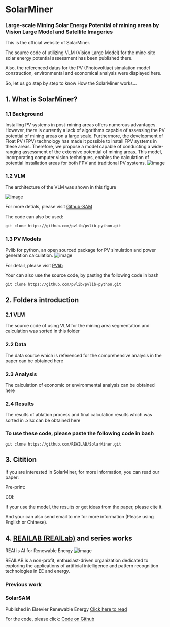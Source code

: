 # SolarMiner
### Large-scale Mining Solar Energy Potential of mining areas by Vision Large Model and Satellite Imageries

This is the official website of SolarMiner.

The source code of utilizing VLM (Vision Large Model) for the mine-site solar energy potential assessment has been published there.

Also, the referenced datas for the PV (Photovoltiac) simulation model construction, environmental and economical analysis were displayed here.

So, let us go step by step to know How the SolarMiner works...

## 1. What is SolarMiner?
### 1.1 Background
Installing PV systems in post-mining areas offers numerous advantages. However, there is currently a lack of algorithms capable of assessing the PV potential of mining areas on a large scale. Furthermore, the development of Float PV (FPV) technology has made it possible to install FPV systems in these areas. Therefore, we propose a model capable of conducting a wide-ranging assessment of the extensive potential of mining areas. This model, incorporating computer vision techniques, enables the calculation of potential installation areas for both FPV and traditional PV systems.
![image](https://github.com/user-attachments/assets/a995d81a-3239-4a71-992d-26fe384376de)


### 1.2 VLM
The architecture of the VLM was shown in this figure

![image](https://github.com/user-attachments/assets/6b62f87b-c928-4798-989e-8060b1df3213)

For more detials, please visit [Github-SAM](https://github.com/facebookresearch/segment-anything)

The code can also be used:
```shell
git clone https://github.com/pvlib/pvlib-python.git
```
### 1.3 PV Models
Pvlib for python, an open sourced package for PV simulation and power generation calculation.
![image](https://github.com/user-attachments/assets/7232f3b8-5769-495b-96eb-173d927a132d)

For detail, please visit [PVlib](https://github.com/pvlib/pvlib-python)

Your can also use the source code, by pasting the following code in bash
```shell
git clone https://github.com/pvlib/pvlib-python.git
```

## 2. Folders introduction
### 2.1 VLM
The source code of using VLM for the mining area segmentation and calculation was sorted in this folder
### 2.2 Data
The data source which is referenced for the comprehensive analysis in the paper can be obtained here
### 2.3 Analysis
The calculation of economic or environmental analysis can be obtained here
### 2.4 Results
The results of ablation process and final calculation results which was sorted in .xlsx can be obtained here
### To use these code, please paste the following code in bash
```shell
git clone https://github.com/REAILAB/SolarMiner.git
```
## 3. Citition
If you are interested in SolarMiner, for more information, you can read our paper:

Pre-print:

DOI:

If your use the model, the results or get ideas from the paper, please cite it.

And your can also send email to me for more information (Please using English or Chinese).

## 4. [REAILAB (REAILab)](https://github.com/REAILAB) and series works
REAI is AI for Renewable Energy
![image](https://github.com/user-attachments/assets/0c9bf286-5eae-4ecc-ae80-b584ca80f3c3)

REAILAB is a non-profit, enthusiast-driven organization dedicated to exploring the applications of artificial intelligence and pattern recognition technologies in EE and energy.

### Previous work
### SolarSAM
Published in Elsevier Renewable Energy [Click here to read](https://doi.org/10.1016/j.renene.2024.121560)

For the code, please click: [Code on Github](https://github.com/REAILAB/SolarSAM.git)
